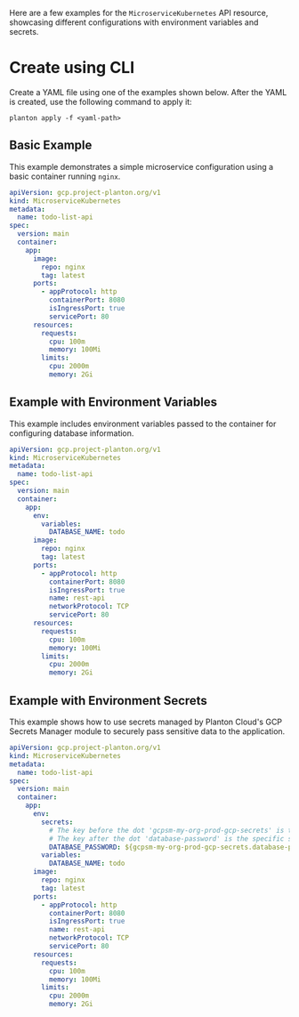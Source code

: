 Here are a few examples for the `MicroserviceKubernetes` API resource, showcasing different configurations with environment variables and secrets.

# Create using CLI

Create a YAML file using one of the examples shown below. After the YAML is created, use the following command to apply it:

```shell
planton apply -f <yaml-path>
```

## Basic Example

This example demonstrates a simple microservice configuration using a basic container running `nginx`.

```yaml
apiVersion: gcp.project-planton.org/v1
kind: MicroserviceKubernetes
metadata:
  name: todo-list-api
spec:
  version: main
  container:
    app:
      image:
        repo: nginx
        tag: latest
      ports:
        - appProtocol: http
          containerPort: 8080
          isIngressPort: true
          servicePort: 80
      resources:
        requests:
          cpu: 100m
          memory: 100Mi
        limits:
          cpu: 2000m
          memory: 2Gi
```

## Example with Environment Variables

This example includes environment variables passed to the container for configuring database information.

```yaml
apiVersion: gcp.project-planton.org/v1
kind: MicroserviceKubernetes
metadata:
  name: todo-list-api
spec:
  version: main
  container:
    app:
      env:
        variables:
          DATABASE_NAME: todo
      image:
        repo: nginx
        tag: latest
      ports:
        - appProtocol: http
          containerPort: 8080
          isIngressPort: true
          name: rest-api
          networkProtocol: TCP
          servicePort: 80
      resources:
        requests:
          cpu: 100m
          memory: 100Mi
        limits:
          cpu: 2000m
          memory: 2Gi
```

## Example with Environment Secrets

This example shows how to use secrets managed by Planton Cloud's GCP Secrets Manager module to securely pass sensitive data to the application.

```yaml
apiVersion: gcp.project-planton.org/v1
kind: MicroserviceKubernetes
metadata:
  name: todo-list-api
spec:
  version: main
  container:
    app:
      env:
        secrets:
          # The key before the dot 'gcpsm-my-org-prod-gcp-secrets' is the ID of the GCP Secret Manager resource
          # The key after the dot 'database-password' is the specific secret stored in the GCP Secret Manager
          DATABASE_PASSWORD: ${gcpsm-my-org-prod-gcp-secrets.database-password}
        variables:
          DATABASE_NAME: todo
      image:
        repo: nginx
        tag: latest
      ports:
        - appProtocol: http
          containerPort: 8080
          isIngressPort: true
          name: rest-api
          networkProtocol: TCP
          servicePort: 80
      resources:
        requests:
          cpu: 100m
          memory: 100Mi
        limits:
          cpu: 2000m
          memory: 2Gi
```
